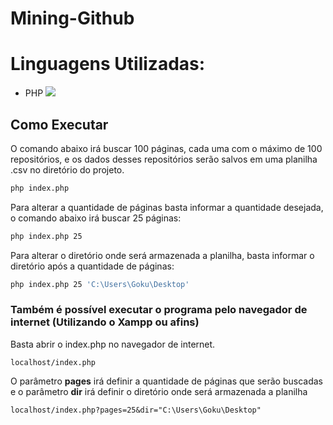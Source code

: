 # Mining-Github
# Linguagens Utilizadas:
- PHP <img src="https://img.shields.io/badge/version-7.4.2-blue"/>

## Como Executar
O comando abaixo irá buscar 100 páginas, cada uma com o máximo de 100 repositórios, e os dados desses repositórios serão salvos em uma planilha .csv no diretório do projeto.

```bash
php index.php
```

Para alterar a quantidade de páginas basta informar a quantidade desejada, o comando abaixo irá buscar 25 páginas:

```bash
php index.php 25
```

Para alterar o diretório onde será armazenada a planilha, basta informar o diretório após a quantidade de páginas:

```bash
php index.php 25 'C:\Users\Goku\Desktop'
```

### Também é possível executar o programa pelo navegador de internet (Utilizando o Xampp ou afins)

Basta abrir o index.php no navegador de internet. 

`localhost/index.php`

O parâmetro __pages__ irá definir a quantidade de páginas que serão buscadas e o parâmetro __dir__ irá definir o diretório onde será armazenada a planilha

`localhost/index.php?pages=25&dir="C:\Users\Goku\Desktop"`

